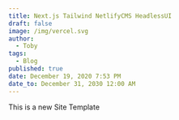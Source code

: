 ```yaml
---
title: Next.js Tailwind NetlifyCMS HeadlessUI
draft: false
image: /img/vercel.svg
author:
  - Toby
tags:
  - Blog
published: true
date: December 19, 2020 7:53 PM
date_to: December 31, 2030 12:00 AM
---
```

This is a new Site Template